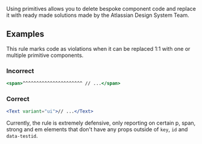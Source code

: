 Using primitives allows you to delete bespoke component code and replace it with ready made solutions made by the Atlassian Design System Team.

## Examples

This rule marks code as violations when it can be replaced 1:1 with one or multiple primitive components.

### Incorrect

```jsx
<span>^^^^^^^^^^^^^^^^^^^^^^ // ...</span>
```

### Correct

```jsx
<Text variant="ui">// ...</Text>
```

Currently, the rule is extremely defensive, only reporting on certain p, span, strong and em elements that don't have any props outside of `key`, `id` and `data-testid`.
